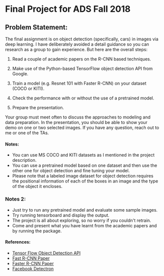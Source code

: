 # Final Project for ADS Fall 2018

## Problem Statement:

The final assignment is on object detection (specifically, cars) in images via deep learning. I have deliberately avoided a detail guidance so you can research as a group to gain experience. But here are the overall steps:

1) Read a couple of academic papers on the R-CNN based techniques.

2) Make use of the Python-based TensorFlow object detection API from Google.

3) Train a model (e.g. Resnet 101 with Faster R-CNN) on your dataset (COCO or KITI).

4) Check the performance with or without the use of a pretrained model.

5) Prepare the presentation.

Your group must meet often to discuss the approaches to modeling and data preparation. In the presentation, you should be able to show your demo on one or two selected images. If you have any question, reach out to me or one of the TAs.

#### Notes:
+ You can use MS COCO and KITI datasets as I mentioned in the project description. 
+ You can use a pretrained model based on one dataset and then use the other one for object detection and fine tuning your model. 
+ Please note that a labeled image dataset for object detection requires the positional information of each of the boxes in an image and the type of the object it encloses.

### Notes 2:
+ Just try to run any pretrained model and evaluate some sample images.
+ Try running tensorboard and display the output.
+ The project is all about exploring, so no worry if you couldn't retrain.
+ Come and present what you have learnt from the academic papers and by running the package.

#### References:
+ [Tensor Flow Object Detection API](https://github.com/tensorflow/models/tree/master/research/object_detection)
+ [Fast R-CNN Paper](https://arxiv.org/pdf/1504.08083.pdf)
+ [Faster R-CNN Paper](https://arxiv.org/pdf/1506.01497.pdf)
+ [Facebook Detectron](https://github.com/facebookresearch/Detectron)
